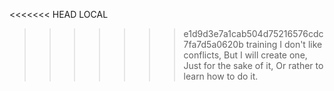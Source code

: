 <<<<<<< HEAD
LOCAL
>>>>>>> e1d9d3e7a1cab504d75216576cdc7fa7d5a0620b
training
I don't like conflicts,
But I will create one,
Just for the sake of it,
Or rather to learn how to do it.
